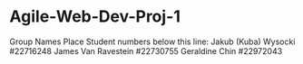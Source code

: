# Agile-Web-Dev-Proj-1

Group Names
Place Student numbers below this line:
Jakub (Kuba) Wysocki #22716248
James Van Ravestein #22730755
Geraldine Chin #22972043